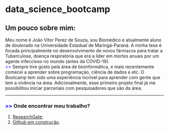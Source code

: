 # data_science_bootcamp
## Um pouco sobre mim:

Meu nome é João Vítor Perez de Souza, sou Biomédico e atualmente aluno de doutorado na Universidade Estadual de Maringá-Paraná. A minha tese é focada principalmente no desenvolvimento de novos fármacos para tratar a Tuberculose, doença respiratória que era a líder em mortes anuais por um agente infeccioso no mundo (antes da COVID-19).<br>
<font color='Blue'> >> </font>Sempre tive gosto pela área de bioinformática, e mais recentemente comecei a aprender sobre programação, ciência de dados e etc. O Bootcamp tem sido uma experiência incrível para aprender com gente que tem a vivência na área. Adicionalmente, esse primeiro projeto final já me possibilitou iniciar parceriais com pesquisadores que são da área. <br>
***
### <font color='Blue'> >> </font> Onde encontrar meu trabalho?
1. [ResearchGate](https://www.researchgate.net/profile/Joao_Souza34);
2. [Github em construção](https://github.com/souzajvp).
